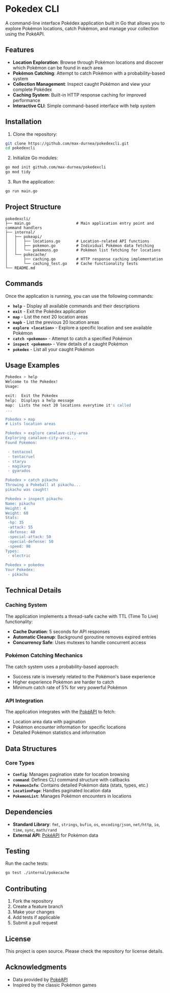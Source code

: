 # Pokedex CLI

A command-line interface Pokédex application built in Go that allows you to explore Pokémon locations, catch Pokémon, and manage your collection using the PokéAPI.

## Features

- **Location Exploration**: Browse through Pokémon locations and discover which Pokémon can be found in each area
- **Pokémon Catching**: Attempt to catch Pokémon with a probability-based system
- **Collection Management**: Inspect caught Pokémon and view your complete Pokédex
- **Caching System**: Built-in HTTP response caching for improved performance
- **Interactive CLI**: Simple command-based interface with help system

## Installation

1. Clone the repository:
```bash
git clone https://github.com/max-durnea/pokedexcli.git
cd pokedexcli
```

2. Initialize Go modules:
```bash
go mod init github.com/max-durnea/pokedexcli
go mod tidy
```

3. Run the application:
```bash
go run main.go
```

## Project Structure

```
pokedexcli/
├── main.go                    # Main application entry point and command handlers
├── internal/
│   ├── pokeapi/
│   │   ├── locations.go       # Location-related API functions
│   │   ├── pokemon.go         # Individual Pokémon data fetching
│   │   └── pokemons.go        # Pokémon list fetching for locations
│   └── pokecache/
│       ├── caching.go         # HTTP response caching implementation
│       └── caching_test.go    # Cache functionality tests
└── README.md
```

## Commands

Once the application is running, you can use the following commands:

- **`help`** - Display all available commands and their descriptions
- **`exit`** - Exit the Pokédex application
- **`map`** - List the next 20 location areas
- **`mapb`** - List the previous 20 location areas
- **`explore <location>`** - Explore a specific location and see available Pokémon
- **`catch <pokemon>`** - Attempt to catch a specified Pokémon
- **`inspect <pokemon>`** - View details of a caught Pokémon
- **`pokedex`** - List all your caught Pokémon

## Usage Examples

```bash
Pokedex > help
Welcome to the Pokedex!
Usage:

exit:  Exit the Pokedex
help:  Displays a help message
map:  Lists the next 20 locations everytime it's called
...

Pokedex > map
# Lists location areas

Pokedex > explore canalave-city-area
Exploring canalave-city-area...
Found Pokemon:

 - tentacool
 - tentacruel
 - staryu
 - magikarp
 - gyarados

Pokedex > catch pikachu
Throwing a Pokeball at pikachu...
pikachu was caught!

Pokedex > inspect pikachu
Name: pikachu
Height: 4
Weight: 60
Stats:
 -hp: 35
 -attack: 55
 -defense: 40
 -special-attack: 50
 -special-defense: 50
 -speed: 90
Types:
 - electric

Pokedex > pokedex
Your Pokedex:
 - pikachu
```

## Technical Details

### Caching System
The application implements a thread-safe cache with TTL (Time To Live) functionality:
- **Cache Duration**: 5 seconds for API responses
- **Automatic Cleanup**: Background goroutine removes expired entries
- **Concurrency Safe**: Uses mutexes to handle concurrent access

### Pokémon Catching Mechanics
The catch system uses a probability-based approach:
- Success rate is inversely related to the Pokémon's base experience
- Higher experience Pokémon are harder to catch
- Minimum catch rate of 5% for very powerful Pokémon

### API Integration
The application integrates with the [PokéAPI](https://pokeapi.co/) to fetch:
- Location area data with pagination
- Pokémon encounter information for specific locations
- Detailed Pokémon statistics and information

## Data Structures

### Core Types
- **`Config`**: Manages pagination state for location browsing
- **`command`**: Defines CLI command structure with callbacks
- **`PokemonInfo`**: Contains detailed Pokémon data (stats, types, etc.)
- **`LocationPage`**: Handles paginated location data
- **`PokemonList`**: Manages Pokémon encounters in locations

## Dependencies

- **Standard Library**: `fmt`, `strings`, `bufio`, `os`, `encoding/json`, `net/http`, `io`, `time`, `sync`, `math/rand`
- **External API**: [PokéAPI](https://pokeapi.co/) for Pokémon data

## Testing

Run the cache tests:
```bash
go test ./internal/pokecache
```

## Contributing

1. Fork the repository
2. Create a feature branch
3. Make your changes
4. Add tests if applicable
5. Submit a pull request

## License

This project is open source. Please check the repository for license details.

## Acknowledgments

- Data provided by [PokéAPI](https://pokeapi.co/)
- Inspired by the classic Pokémon games